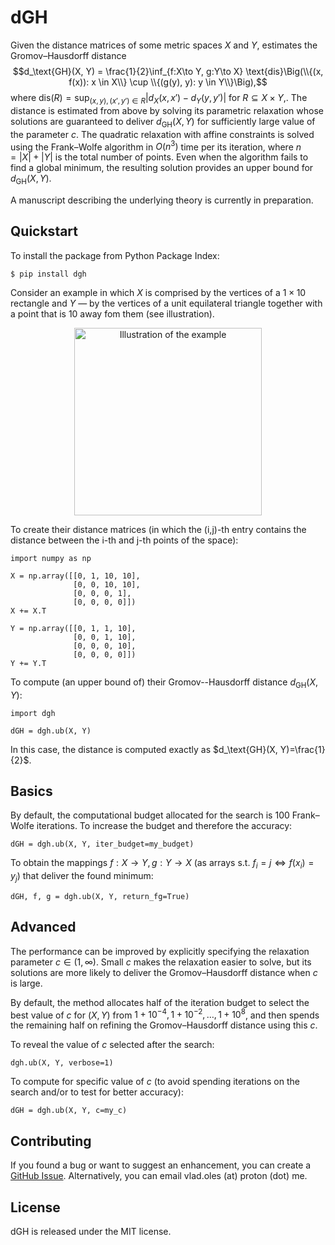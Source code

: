 # dGH

Given the distance matrices of some metric spaces $X$ and $Y$, estimates the Gromov–Hausdorff distance $$d_\text{GH}(X, Y) = \frac{1}{2}\inf_{f:X\to Y, g:Y\to X} \text{dis}\Big(\\{(x, f(x)): x \in X\\} \cup \\{(g(y), y): y \in Y\\}\Big),$$ where $\text{dis}(R) = \sup_{(x, y), (x', y') \in R} |d_X(x, x') - d_Y(y, y')|$ for $R \subseteq X \times Y,$. The distance is estimated from above by solving its parametric relaxation whose solutions are guaranteed to deliver $d_\text{GH}(X, Y)$ for sufficiently large value of the parameter $c$. The quadratic relaxation with affine constraints is solved using the Frank–Wolfe algorithm in $O(n^3)$ time per its iteration, where $n = |X| + |Y|$ is the total number of points. Even when the algorithm fails to find a global minimum, the resulting solution provides an upper bound for $d_\text{GH}(X, Y)$.

A manuscript describing the underlying theory is currently in preparation.

## Quickstart

To install the package from Python Package Index:

```$ pip install dgh```

Consider an example in which $X$ is comprised by the vertices of a $1 \times 10$ rectangle and $Y$ — by the vertices of a unit equilateral triangle together with a point that is 10 away fom them (see illustration).

<p align="center">
    <img src="https://github.com/vlad-oles/dgh/blob/main/illustration.svg" alt="Illustration of the example" width="300"/>
</p>

To create their distance matrices (in which the (i,j)-th entry contains the distance between the i-th and j-th points of the space):

```
import numpy as np

X = np.array([[0, 1, 10, 10],
              [0, 0, 10, 10],
              [0, 0, 0, 1],
              [0, 0, 0, 0]])
X += X.T

Y = np.array([[0, 1, 1, 10],
              [0, 0, 1, 10],
              [0, 0, 0, 10],
              [0, 0, 0, 0]])
Y += Y.T
```

To compute (an upper bound of) their Gromov--Hausdorff distance $d_\text{GH}(X, Y)$:

```
import dgh

dGH = dgh.ub(X, Y)
```

In this case, the distance is computed exactly as $d_\text{GH}(X, Y)=\frac{1}{2}$. 

## Basics

By default, the computational budget allocated for the search is 100 Frank–Wolfe iterations.
To increase the budget and therefore the accuracy:

```dGH = dgh.ub(X, Y, iter_budget=my_budget)```

To obtain the mappings $f:X\to Y, g:Y\to X$ (as arrays s.t. $f_i = j \Leftrightarrow f(x_i) = y_j$) that deliver the found minimum:

```dGH, f, g = dgh.ub(X, Y, return_fg=True)```

## Advanced
The performance can be improved by explicitly specifying the relaxation parameter $c \in (1, \infty)$. Small $c$ makes the relaxation easier to solve, but its solutions are more likely to deliver the Gromov–Hausdorff distance when $c$ is large.

By default, the method allocates half of the iteration budget to select the best value of $c$ for $(X, Y)$ from $1+10^{-4}, 1+10^{-2},\ldots,1+10^8$, and then spends the remaining half on refining the Gromov–Hausdorff distance using this $c$.

To reveal the value of $c$ selected after the search:

```dgh.ub(X, Y, verbose=1)```

To compute for specific value of $c$ (to avoid spending iterations on the search and/or to test for better accuracy):

```dGH = dgh.ub(X, Y, c=my_c)```


## Contributing
If you found a bug or want to suggest an enhancement, you can create a [GitHub Issue](https://docs.github.com/en/issues/tracking-your-work-with-issues/creating-an-issue). Alternatively, you can email vlad.oles (at) proton (dot) me.

## License
dGH is released under the MIT license.
